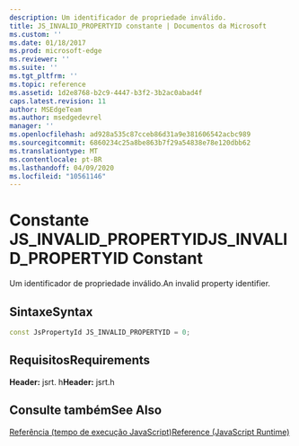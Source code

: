 ```yaml
---
description: Um identificador de propriedade inválido.
title: JS_INVALID_PROPERTYID constante | Documentos da Microsoft
ms.custom: ''
ms.date: 01/18/2017
ms.prod: microsoft-edge
ms.reviewer: ''
ms.suite: ''
ms.tgt_pltfrm: ''
ms.topic: reference
ms.assetid: 1d2e8768-b2c9-4447-b3f2-3b2ac0abad4f
caps.latest.revision: 11
author: MSEdgeTeam
ms.author: msedgedevrel
manager: ''
ms.openlocfilehash: ad928a535c87cceb86d31a9e381606542acbc989
ms.sourcegitcommit: 6860234c25a8be863b7f29a54838e78e120dbb62
ms.translationtype: MT
ms.contentlocale: pt-BR
ms.lasthandoff: 04/09/2020
ms.locfileid: "10561146"
---
```

# <span data-ttu-id="b8c89-103">Constante JS_INVALID_PROPERTYID</span><span class="sxs-lookup"><span data-stu-id="b8c89-103">JS_INVALID_PROPERTYID Constant</span></span>
<span data-ttu-id="b8c89-104">Um identificador de propriedade inválido.</span><span class="sxs-lookup"><span data-stu-id="b8c89-104">An invalid property identifier.</span></span>  
  
## <span data-ttu-id="b8c89-105">Sintaxe</span><span class="sxs-lookup"><span data-stu-id="b8c89-105">Syntax</span></span>  
  
```cpp  
const JsPropertyId JS_INVALID_PROPERTYID = 0;  
```  
  
## <span data-ttu-id="b8c89-106">Requisitos</span><span class="sxs-lookup"><span data-stu-id="b8c89-106">Requirements</span></span>  
 <span data-ttu-id="b8c89-107">**Header:** jsrt. h</span><span class="sxs-lookup"><span data-stu-id="b8c89-107">**Header:** jsrt.h</span></span>  
  
## <span data-ttu-id="b8c89-108">Consulte também</span><span class="sxs-lookup"><span data-stu-id="b8c89-108">See Also</span></span>  
 [<span data-ttu-id="b8c89-109">Referência (tempo de execução JavaScript)</span><span class="sxs-lookup"><span data-stu-id="b8c89-109">Reference (JavaScript Runtime)</span></span>](../chakra-hosting/reference-javascript-runtime.md)
